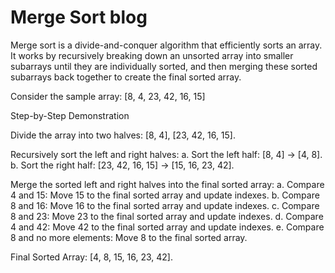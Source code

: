 # Merge Sort blog

Merge sort is a divide-and-conquer algorithm that efficiently sorts an array. It works by recursively breaking down an unsorted array into smaller subarrays until they are individually sorted, and then merging these sorted subarrays back together to create the final sorted array.

Consider the sample array: [8, 4, 23, 42, 16, 15]

Step-by-Step Demonstration

Divide the array into two halves: [8, 4], [23, 42, 16, 15].

Recursively sort the left and right halves:
a. Sort the left half: [8, 4] -> [4, 8].
b. Sort the right half: [23, 42, 16, 15] -> [15, 16, 23, 42].

Merge the sorted left and right halves into the final sorted array:
a. Compare 4 and 15: Move 15 to the final sorted array and update indexes.
b. Compare 8 and 16: Move 16 to the final sorted array and update indexes.
c. Compare 8 and 23: Move 23 to the final sorted array and update indexes.
d. Compare 4 and 42: Move 42 to the final sorted array and update indexes.
e. Compare 8 and no more elements: Move 8 to the final sorted array.

Final Sorted Array: [4, 8, 15, 16, 23, 42].

